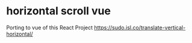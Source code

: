 # horizontal scroll vue
Porting to vue of this React Project https://sudo.isl.co/translate-vertical-horizontal/
